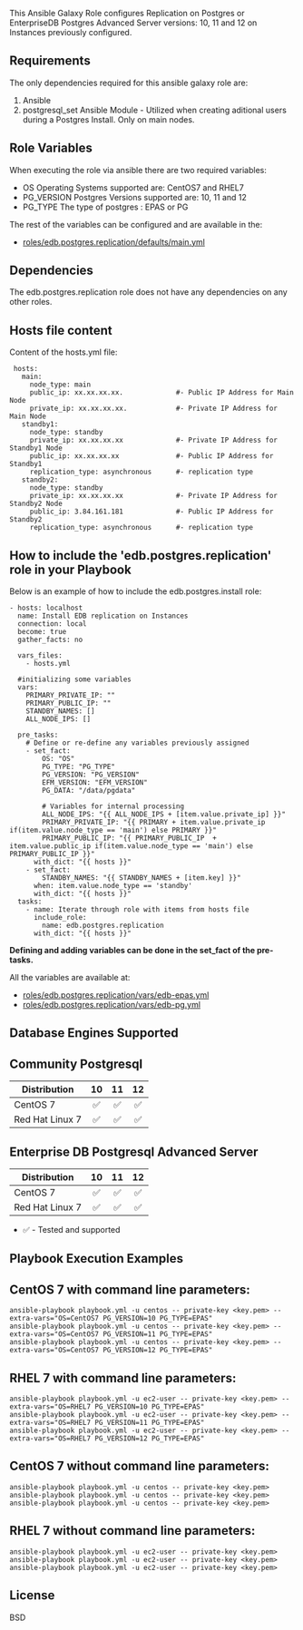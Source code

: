 
This Ansible Galaxy Role configures Replication on Postgres or EnterpriseDB Postgres Advanced Server versions: 10, 11 and 12 on Instances previously configured.


Requirements
------------

The only dependencies required for this ansible galaxy role are:

1. Ansible
2. postgresql_set Ansible Module - Utilized when creating aditional users during a Postgres Install. Only on main nodes.

Role Variables
--------------

When executing the role via ansible there are two required variables:

* OS
  Operating Systems supported are: CentOS7 and RHEL7
* PG_VERSION
  Postgres Versions supported are: 10, 11 and 12
* PG_TYPE
  The type of postgres : EPAS or PG

The rest of the variables can be configured and are available in the:
* [roles/edb.postgres.replication/defaults/main.yml](roles/edb.postgres.replication/defaults/main.yml)

Dependencies
------------

The edb.postgres.replication role does not have any dependencies on any other roles.

Hosts file content
----------------

Content of the hosts.yml file:


     hosts:
       main:
         node_type: main
         public_ip: xx.xx.xx.xx.             #- Public IP Address for Main Node
         private_ip: xx.xx.xx.xx.            #- Private IP Address for Main Node
       standby1: 
         node_type: standby
         private_ip: xx.xx.xx.xx             #- Private IP Address for Standby1 Node 
         public_ip: xx.xx.xx.xx              #- Public IP Address for Standby1	
         replication_type: asynchronous      #- replication type
       standby2:
         node_type: standby
         private_ip: xx.xx.xx.xx             #- Private IP Address for Standby2 Node
         public_ip: 3.84.161.181             #- Public IP Address for Standby2
         replication_type: asynchronous      #- replication type
   



How to include the 'edb.postgres.replication' role in your Playbook
----------------

Below is an example of how to include the edb.postgres.install role:



    - hosts: localhost
      name: Install EDB replication on Instances
      connection: local
      become: true
      gather_facts: no

      vars_files:
        - hosts.yml
  
      #initializing some variables
      vars:
        PRIMARY_PRIVATE_IP: ""
        PRIMARY_PUBLIC_IP: ""
        STANDBY_NAMES: []
        ALL_NODE_IPS: []

      pre_tasks:
        # Define or re-define any variables previously assigned
        - set_fact:
            OS: "OS"
            PG_TYPE: "PG_TYPE"
            PG_VERSION: "PG_VERSION"
            EFM_VERSION: "EFM_VERSION"
            PG_DATA: "/data/pgdata"

            # Variables for internal processing
            ALL_NODE_IPS: "{{ ALL_NODE_IPS + [item.value.private_ip] }}"
            PRIMARY_PRIVATE_IP: "{{ PRIMARY + item.value.private_ip if(item.value.node_type == 'main') else PRIMARY }}"
            PRIMARY_PUBLIC_IP: "{{ PRIMARY_PUBLIC_IP  + item.value.public_ip if(item.value.node_type == 'main') else PRIMARY_PUBLIC_IP }}"
          with_dict: "{{ hosts }}"       
        - set_fact:
            STANDBY_NAMES: "{{ STANDBY_NAMES + [item.key] }}"
          when: item.value.node_type == 'standby'
          with_dict: "{{ hosts }}"
      tasks:
        - name: Iterate through role with items from hosts file
          include_role:
            name: edb.postgres.replication
          with_dict: "{{ hosts }}"


**Defining and adding variables can be done in the set_fact of the pre-tasks.**

All the variables are available at:
- [roles/edb.postgres.replication/vars/edb-epas.yml](./roles/edb.postgres.replication/vars/edb-epas.yml) 
- [roles/edb.postgres.replication/vars/edb-pg.yml](./roles/edb.postgres.replication/vars/edb-pg.yml) 

Database Engines Supported
----------------

Community Postgresql
----------------

| Distribution | 10 | 11 | 12 |
| ------------------------- |:--:|:--:|:--:|
| CentOS 7 | :white_check_mark:| :white_check_mark:| :white_check_mark:|
| Red Hat Linux 7 | :white_check_mark:| :white_check_mark:| :white_check_mark:|

Enterprise DB Postgresql Advanced Server
----------------

| Distribution | 10 | 11 | 12 |
| ------------------------- |:--:|:--:|:--:|
| CentOS 7 | :white_check_mark:| :white_check_mark:| :white_check_mark:|
| Red Hat Linux 7 | :white_check_mark:| :white_check_mark:| :white_check_mark:|

- :white_check_mark: - Tested and supported


Playbook Execution Examples
----------------

CentOS 7 with command line parameters:
----------------


    ansible-playbook playbook.yml -u centos -- private-key <key.pem> --extra-vars="OS=CentOS7 PG_VERSION=10 PG_TYPE=EPAS"
    ansible-playbook playbook.yml -u centos -- private-key <key.pem> --extra-vars="OS=CentOS7 PG_VERSION=11 PG_TYPE=EPAS"
    ansible-playbook playbook.yml -u centos -- private-key <key.pem> --extra-vars="OS=CentOS7 PG_VERSION=12 PG_TYPE=EPAS"
  

RHEL 7 with command line parameters:
----------------


    ansible-playbook playbook.yml -u ec2-user -- private-key <key.pem> --extra-vars="OS=RHEL7 PG_VERSION=10 PG_TYPE=EPAS"
    ansible-playbook playbook.yml -u ec2-user -- private-key <key.pem> --extra-vars="OS=RHEL7 PG_VERSION=11 PG_TYPE=EPAS"
    ansible-playbook playbook.yml -u ec2-user -- private-key <key.pem> --extra-vars="OS=RHEL7 PG_VERSION=12 PG_TYPE=EPAS"


CentOS 7 without command line parameters:
----------------


    ansible-playbook playbook.yml -u centos -- private-key <key.pem>
    ansible-playbook playbook.yml -u centos -- private-key <key.pem>
    ansible-playbook playbook.yml -u centos -- private-key <key.pem>
  

RHEL 7 without command line parameters:
----------------

    ansible-playbook playbook.yml -u ec2-user -- private-key <key.pem>
    ansible-playbook playbook.yml -u ec2-user -- private-key <key.pem>
    ansible-playbook playbook.yml -u ec2-user -- private-key <key.pem>



License
-------

BSD
